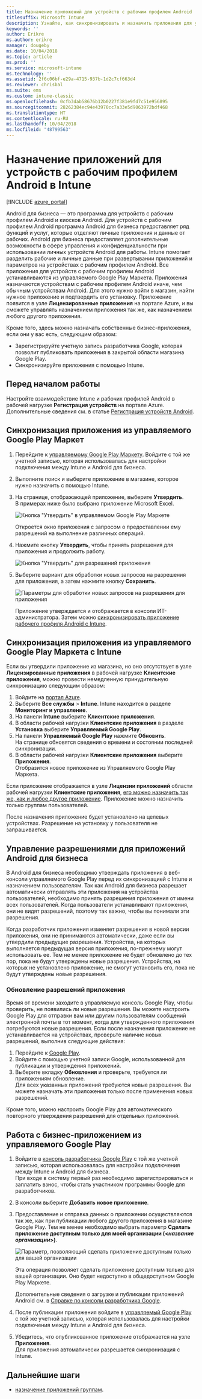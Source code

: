```yaml
---
title: Назначение приложений для устройств с рабочим профилем Android
titlesuffix: Microsoft Intune
description: Узнайте, как синхронизировать и назначить приложения для устройств с рабочим профилем Android из управляемого Google Play.
keywords: ''
author: Erikre
ms.author: erikre
manager: dougeby
ms.date: 10/04/2018
ms.topic: article
ms.prod: ''
ms.service: microsoft-intune
ms.technology: ''
ms.assetid: 2f6c06bf-e29a-4715-937b-1d2c7cf663d4
ms.reviewer: chrisbal
ms.suite: ems
ms.custom: intune-classic
ms.openlocfilehash: 0cfb3dab58676b12b0227f381e9fd7c51e956895
ms.sourcegitcommit: 28262384ec94e43970cc7a33e5d9063972bdf468
ms.translationtype: HT
ms.contentlocale: ru-RU
ms.lasthandoff: 10/04/2018
ms.locfileid: "48799563"
---
```

# <a name="assign-apps-to-android-work-profile-devices-with-intune"></a>Назначение приложений для устройств с рабочим профилем Android в Intune

[!INCLUDE [azure_portal](./includes/azure_portal.md)]

Android для бизнеса — это программа для устройств с рабочим профилем Android и киосков Android. Для устройств с рабочим профилем Android программа Android для бизнеса предоставляет ряд функций и услуг, которые отделяют личные приложения и данные от рабочих. Android для бизнеса предоставляет дополнительные возможности в сфере управления и конфиденциальности при использовании личных устройств Android для работы. Intune помогает разделить рабочие и личные данные при развертывании приложений и параметров на устройствах с рабочим профилем Android. Все приложения для устройств с рабочим профилем Android устанавливаются из управляемого Google Play Маркета. Приложения назначаются устройствам с рабочим профилем Android иначе, чем обычным устройствам Android. Для этого нужно войти в магазин, найти нужное приложение и подтвердить его установку. Приложение появится в узле **Лицензированные приложения** на портале Azure, и вы сможете управлять назначением приложения так же, как назначением любого другого приложения.

Кроме того, здесь можно назначать собственные бизнес-приложения, если они у вас есть, следующим образом:
- Зарегистрируйте учетную запись разработчика Google, которая позволит публиковать приложения в закрытой области магазина Google Play.
- Синхронизируйте приложения с помощью Intune.

## <a name="before-you-start"></a>Перед началом работы

Настройте взаимодействие Intune и рабочих профилей Android в рабочей нагрузке **Регистрация устройств** на портале Azure. Дополнительные сведения см. в статье [Регистрация устройств Android](android-work-profile-enroll.md).

## <a name="synchronize-an-app-from-the-managed-google-play-store"></a>Синхронизация приложения из управляемого Google Play Маркет

1. Перейдите к [управляемому Google Play Маркету](https://play.google.com/work). Войдите с той же учетной записью, которая использовалась для настройки подключения между Intune и Android для бизнеса.
2. Выполните поиск и выберите приложение в магазине, которое нужно назначить с помощью Intune.
3. На странице, отображающей приложение, выберите **Утвердить**.  
    В примерах ниже было выбрано приложение Microsoft Excel.

    ![Кнопка "Утвердить" в управляемом Google Play Маркете](media/approve.png)
    
   Откроется окно приложения с запросом о предоставлении ему разрешений на выполнение различных операций. 

4. Нажмите кнопку **Утвердить**, чтобы принять разрешения для приложения и продолжить работу.

    ![Кнопка "Утвердить" для разрешений приложения](media/approve-app-permissions.png)

5. Выберите вариант для обработки новых запросов на разрешения для приложения, а затем нажмите кнопку **Сохранить**.

    ![Параметры для обработки новых запросов на разрешения для приложения](media/approve-app-settings.png)

    Приложение утверждается и отображается в консоли ИТ-администратора. Затем можно [синхронизировать приложение рабочего профиля Android с Intune](apps-add-android-for-work.md#sync-an-android-for-work-app-with-intune). 

## <a name="sync-a-managed-google-play-app-with-intune"></a>Синхронизация приложения из управляемого Google Play Маркета с Intune

Если вы утвердили приложение из магазина, но оно отсутствует в узле **Лицензированные приложения** в рабочей нагрузке **Клиентские приложения**, можно провести немедленную принудительную синхронизацию следующим образом:

1. Войдите на [портал Azure](https://portal.azure.com).
2. Выберите **Все службы** > **Intune**. Intune находится в разделе **Мониторинг и управление**.
3. На панели **Intune** выберите **Клиентские приложения**.
4. В области рабочей нагрузки **Клиентские приложения** в разделе **Установка** выберите **Управляемый Google Play**.
5. На панели **Управляемый Google Play** нажмите **Обновить**.  
    На странице обновятся сведения о времени и состоянии последней синхронизации.
6. В области рабочей нагрузки **Клиентские приложения** выберите **Приложения**.  
    Отобразится новое приложение из Управляемого Google Play Маркета.

Если приложение отображается в узле **Лицензии приложений** области рабочей нагрузки **Клиентские приложения**, [его можно назначить так же, как и любое другое приложение](/intune-azure/manage-apps/deploy-apps). Приложение можно назначить только группам пользователей.

После назначения приложение будет установлено на целевых устройствах. Разрешение на установку у пользователя не запрашивается.

## <a name="manage-android-enterprise-app-permissions"></a>Управление разрешениями для приложений Android для бизнеса
В Android для бизнеса необходимо утверждать приложения в веб-консоли управляемого Google Play перед их синхронизацией с Intune и назначением пользователям. Так как Android для бизнеса разрешает автоматически отправлять эти приложения на устройства пользователей, необходимо принять разрешения приложения от имени всех пользователей. Когда пользователи устанавливают приложения, они не видят разрешений, поэтому так важно, чтобы вы понимали эти разрешения.

Когда разработчик приложения изменяет разрешения в новой версии приложения, они не принимаются автоматически, даже если вы утвердили предыдущие разрешения. Устройства, на которых выполняется предыдущая версия приложения, по-прежнему могут использовать ее. Тем не менее приложение не будет обновлено до тех пор, пока не будут утверждены новые разрешения. Устройства, на которых не установлено приложение, не смогут установить его, пока не будут утверждены новые разрешения.

### <a name="update-app-permissions"></a>Обновление разрешений приложения

Время от времени заходите в управляемую консоль Google Play, чтобы проверить, не появились ли новые разрешения. Вы можете настроить Google Play для отправки вам или другим пользователям сообщений электронной почты в тот момент, когда для утвержденного приложения потребуются новые разрешения. Если после назначения приложение не устанавливается на устройствах, проверьте наличие новых разрешений, выполнив следующие действия:

1. Перейдите к [Google Play](http://play.google.com/work).
2. Войдите с помощью учетной записи Google, использованной для публикации и утверждения приложений.
3. Выберите вкладку **Обновления** и проверьте, требуется ли приложениям обновление.  
    Для всех указанных приложений требуются новые разрешения. Вы можете назначать эти приложения только после применения новых разрешений.

Кроме того, можно настроить Google Play для автоматического повторного утверждения разрешений для отдельных приложений. 

## <a name="working-with-a-line-of-business-app-from-the-managed-google-play-store"></a>Работа с бизнес-приложением из управляемого Google Play

1. Войдите в [консоль разработчика Google Play](https://play.google.com/apps/publish) с той же учетной записью, которая использовалась для настройки подключения между Intune и Android для бизнеса.  
    При входе в систему первый раз необходимо зарегистрироваться и заплатить взнос, чтобы стать участником программы Google для разработчиков.
2. В консоли выберите **Добавить новое приложение**.
3. Предоставление и отправка данных о приложении осуществляются так же, как при публикации любого другого приложения в магазине Google Play. Тем не менее необходимо выбрать параметр **Сделать приложение доступным только для моей организации (<*название организации*>)**.

    ![Параметр, позволяющий сделать приложение доступным только для вашей организации](media/restrict.png)

    Эта операция позволяет сделать приложение доступным только для вашей организации. Оно будет недоступно в общедоступном Google Play Маркете.

    Дополнительные сведения о загрузке и публикации приложений Android см. в [Справке по консоли разработчика Google](https://support.google.com/googleplay/android-developer/answer/113469).
4. После публикации приложения войдите в [управляемый Google Play](https://play.google.com/work) с той же учетной записью, которая использовалась для настройки подключения между Intune и Android для бизнеса.
5. Убедитесь, что опубликованное приложение отображается на узле **Приложения**.  
    Для приложения автоматически разрешается синхронизация с Intune.

## <a name="next-steps"></a>Дальнейшие шаги

- [назначение приложений группам](apps-deploy.md). 

